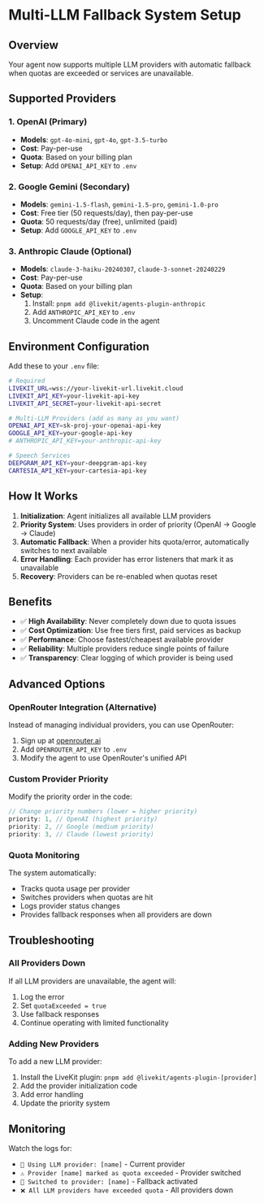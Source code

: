 # Multi-LLM Fallback System Setup

## Overview

Your agent now supports multiple LLM providers with automatic fallback when quotas are exceeded or services are unavailable.

## Supported Providers

### 1. OpenAI (Primary)

- **Models**: `gpt-4o-mini`, `gpt-4o`, `gpt-3.5-turbo`
- **Cost**: Pay-per-use
- **Quota**: Based on your billing plan
- **Setup**: Add `OPENAI_API_KEY` to `.env`

### 2. Google Gemini (Secondary)

- **Models**: `gemini-1.5-flash`, `gemini-1.5-pro`, `gemini-1.0-pro`
- **Cost**: Free tier (50 requests/day), then pay-per-use
- **Quota**: 50 requests/day (free), unlimited (paid)
- **Setup**: Add `GOOGLE_API_KEY` to `.env`

### 3. Anthropic Claude (Optional)

- **Models**: `claude-3-haiku-20240307`, `claude-3-sonnet-20240229`
- **Cost**: Pay-per-use
- **Quota**: Based on your billing plan
- **Setup**:
  1. Install: `pnpm add @livekit/agents-plugin-anthropic`
  2. Add `ANTHROPIC_API_KEY` to `.env`
  3. Uncomment Claude code in the agent

## Environment Configuration

Add these to your `.env` file:

```bash
# Required
LIVEKIT_URL=wss://your-livekit-url.livekit.cloud
LIVEKIT_API_KEY=your-livekit-api-key
LIVEKIT_API_SECRET=your-livekit-api-secret

# Multi-LLM Providers (add as many as you want)
OPENAI_API_KEY=sk-proj-your-openai-api-key
GOOGLE_API_KEY=your-google-api-key
# ANTHROPIC_API_KEY=your-anthropic-api-key

# Speech Services
DEEPGRAM_API_KEY=your-deepgram-api-key
CARTESIA_API_KEY=your-cartesia-api-key
```

## How It Works

1. **Initialization**: Agent initializes all available LLM providers
2. **Priority System**: Uses providers in order of priority (OpenAI → Google → Claude)
3. **Automatic Fallback**: When a provider hits quota/error, automatically switches to next available
4. **Error Handling**: Each provider has error listeners that mark it as unavailable
5. **Recovery**: Providers can be re-enabled when quotas reset

## Benefits

- ✅ **High Availability**: Never completely down due to quota issues
- ✅ **Cost Optimization**: Use free tiers first, paid services as backup
- ✅ **Performance**: Choose fastest/cheapest available provider
- ✅ **Reliability**: Multiple providers reduce single points of failure
- ✅ **Transparency**: Clear logging of which provider is being used

## Advanced Options

### OpenRouter Integration (Alternative)

Instead of managing individual providers, you can use OpenRouter:

1. Sign up at [openrouter.ai](https://openrouter.ai)
2. Add `OPENROUTER_API_KEY` to `.env`
3. Modify the agent to use OpenRouter's unified API

### Custom Provider Priority

Modify the priority order in the code:

```typescript
// Change priority numbers (lower = higher priority)
priority: 1, // OpenAI (highest priority)
priority: 2, // Google (medium priority)
priority: 3, // Claude (lowest priority)
```

### Quota Monitoring

The system automatically:

- Tracks quota usage per provider
- Switches providers when quotas are hit
- Logs provider status changes
- Provides fallback responses when all providers are down

## Troubleshooting

### All Providers Down

If all LLM providers are unavailable, the agent will:

1. Log the error
2. Set `quotaExceeded = true`
3. Use fallback responses
4. Continue operating with limited functionality

### Adding New Providers

To add a new LLM provider:

1. Install the LiveKit plugin: `pnpm add @livekit/agents-plugin-[provider]`
2. Add the provider initialization code
3. Add error handling
4. Update the priority system

## Monitoring

Watch the logs for:

- `🎯 Using LLM provider: [name]` - Current provider
- `⚠️ Provider [name] marked as quota exceeded` - Provider switched
- `🔄 Switched to provider: [name]` - Fallback activated
- `❌ All LLM providers have exceeded quota` - All providers down
